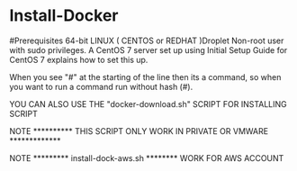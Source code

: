 # Install-Docker

#Prerequisites
64-bit LINUX ( CENTOS or REDHAT )Droplet
Non-root user with sudo privileges. A CentOS 7 server set up using Initial Setup Guide for CentOS 7 explains how to set this up.

When you see "#" at the starting of the line then its a command, so when you want to run a command run without hash (#).


YOU CAN ALSO USE THE "docker-download.sh" SCRIPT FOR INSTALLING SCRIPT

NOTE ********** THIS SCRIPT ONLY WORK IN PRIVATE OR VMWARE *************

NOTE ********* install-dock-aws.sh ******** WORK FOR AWS ACCOUNT
